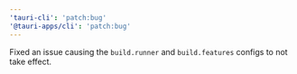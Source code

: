 ```yaml
---
'tauri-cli': 'patch:bug'
'@tauri-apps/cli': 'patch:bug'
---
```


Fixed an issue causing the `build.runner` and `build.features` configs to not take effect.
